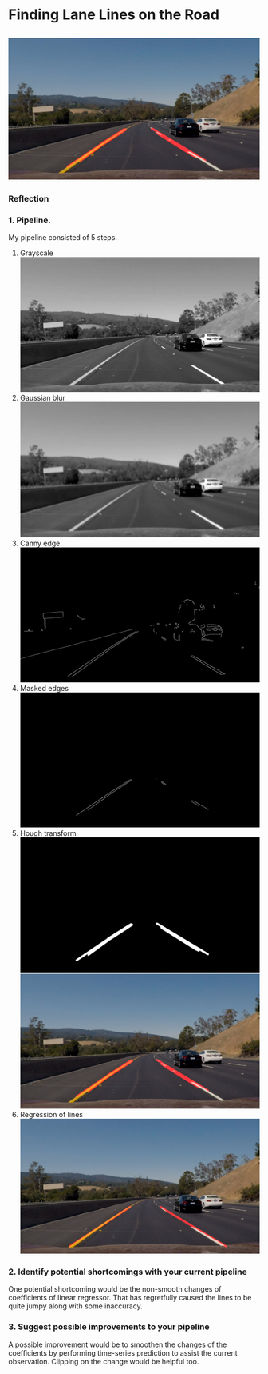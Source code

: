 # **Finding Lane Lines on the Road** 
![image](resources/output.png)
---

### Reflection

### 1. Pipeline.

My pipeline consisted of 5 steps.

1. Grayscale
![image](resources/gray_scale.png)
2. Gaussian blur
![image](resources/gaussian_blur.png)
3. Canny edge
![image](resources/canny_edge.png)
4. Masked edges
![image](resources/masked_edges.png)
5. Hough transform
![image](resources/hough_transform.png)
![image](resources/output.png)
6. Regression of lines
![image](resources/regressed_lines.png)

### 2. Identify potential shortcomings with your current pipeline


One potential shortcoming would be the non-smooth changes of coefficients of linear regressor. 
That has regretfully caused the lines to be quite jumpy along with some inaccuracy.


### 3. Suggest possible improvements to your pipeline

A possible improvement would be to smoothen the changes of the coefficients by performing time-series prediction to 
assist the current observation. Clipping on the change would be helpful too.